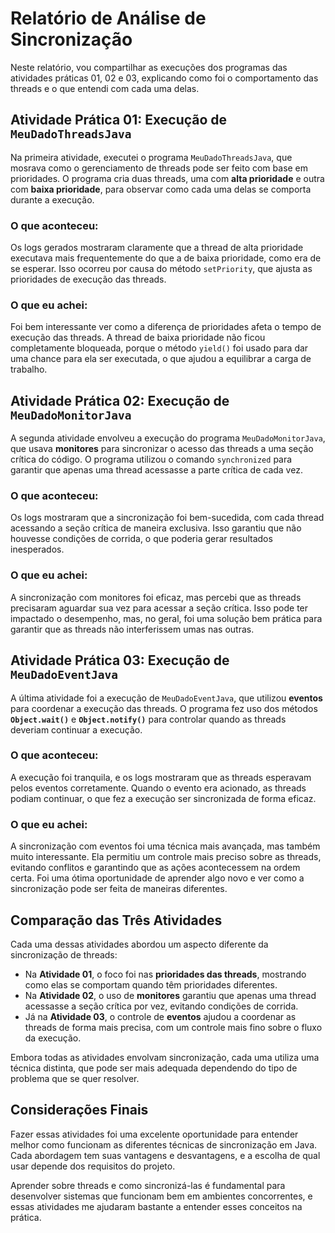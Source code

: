 # Relatório de Análise de Sincronização

Neste relatório, vou compartilhar as execuções dos programas das atividades práticas 01, 02 e 03, explicando como foi o comportamento das threads e o que entendi com cada uma delas.

## Atividade Prática 01: Execução de `MeuDadoThreadsJava`

Na primeira atividade, executei o programa `MeuDadoThreadsJava`, que mosrava como o gerenciamento de threads pode ser feito com base em prioridades. O programa cria duas threads, uma com **alta prioridade** e outra com **baixa prioridade**, para observar como cada uma delas se comporta durante a execução.

### O que aconteceu:
Os logs gerados mostraram claramente que a thread de alta prioridade executava mais frequentemente do que a de baixa prioridade, como era de se esperar. Isso ocorreu por causa do método `setPriority`, que ajusta as prioridades de execução das threads.

### O que eu achei:
Foi bem interessante ver como a diferença de prioridades afeta o tempo de execução das threads. A thread de baixa prioridade não ficou completamente bloqueada, porque o método `yield()` foi usado para dar uma chance para ela ser executada, o que ajudou a equilibrar a carga de trabalho.

## Atividade Prática 02: Execução de `MeuDadoMonitorJava`

A segunda atividade envolveu a execução do programa `MeuDadoMonitorJava`, que usava **monitores** para sincronizar o acesso das threads a uma seção crítica do código. O programa utilizou o comando `synchronized` para garantir que apenas uma thread acessasse a parte crítica de cada vez.

### O que aconteceu:
Os logs mostraram que a sincronização foi bem-sucedida, com cada thread acessando a seção crítica de maneira exclusiva. Isso garantiu que não houvesse condições de corrida, o que poderia gerar resultados inesperados.

### O que eu achei:
A sincronização com monitores foi eficaz, mas percebi que as threads precisaram aguardar sua vez para acessar a seção crítica. Isso pode ter impactado o desempenho, mas, no geral, foi uma solução bem prática para garantir que as threads não interferissem umas nas outras.

## Atividade Prática 03: Execução de `MeuDadoEventJava`

A última atividade foi a execução de `MeuDadoEventJava`, que utilizou **eventos** para coordenar a execução das threads. O programa fez uso dos métodos **`Object.wait()`** e **`Object.notify()`** para controlar quando as threads deveriam continuar a execução.

### O que aconteceu:
A execução foi tranquila, e os logs mostraram que as threads esperavam pelos eventos corretamente. Quando o evento era acionado, as threads podiam continuar, o que fez a execução ser sincronizada de forma eficaz.

### O que eu achei:
A sincronização com eventos foi uma técnica mais avançada, mas também muito interessante. Ela permitiu um controle mais preciso sobre as threads, evitando conflitos e garantindo que as ações acontecessem na ordem certa. Foi uma ótima oportunidade de aprender algo novo e ver como a sincronização pode ser feita de maneiras diferentes.

## Comparação das Três Atividades

Cada uma dessas atividades abordou um aspecto diferente da sincronização de threads:

- Na **Atividade 01**, o foco foi nas **prioridades das threads**, mostrando como elas se comportam quando têm prioridades diferentes.
- Na **Atividade 02**, o uso de **monitores** garantiu que apenas uma thread acessasse a seção crítica por vez, evitando condições de corrida.
- Já na **Atividade 03**, o controle de **eventos** ajudou a coordenar as threads de forma mais precisa, com um controle mais fino sobre o fluxo da execução.

Embora todas as atividades envolvam sincronização, cada uma utiliza uma técnica distinta, que pode ser mais adequada dependendo do tipo de problema que se quer resolver.

## Considerações Finais

Fazer essas atividades foi uma excelente oportunidade para entender melhor como funcionam as diferentes técnicas de sincronização em Java. Cada abordagem tem suas vantagens e desvantagens, e a escolha de qual usar depende dos requisitos do projeto. 

Aprender sobre threads e como sincronizá-las é fundamental para desenvolver sistemas que funcionam bem em ambientes concorrentes, e essas atividades me ajudaram bastante a entender esses conceitos na prática.

